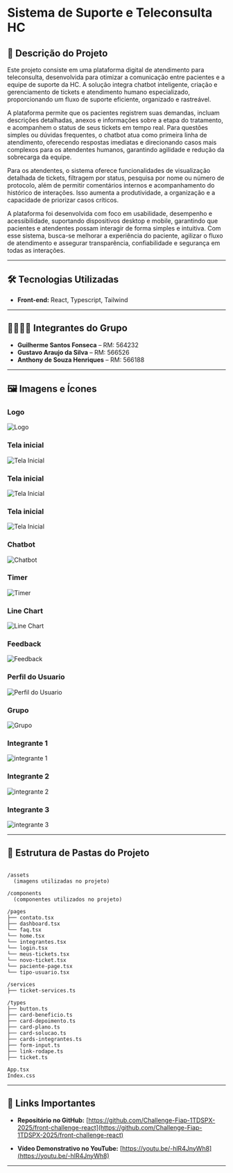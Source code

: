 # Sistema de Suporte e Teleconsulta HC

## 📌 Descrição do Projeto
Este projeto consiste em uma plataforma digital de atendimento para teleconsulta, desenvolvida para otimizar a comunicação entre pacientes e a equipe de suporte da HC. A solução integra chatbot inteligente, criação e gerenciamento de tickets e atendimento humano especializado, proporcionando um fluxo de suporte eficiente, organizado e rastreável.

A plataforma permite que os pacientes registrem suas demandas, incluam descrições detalhadas, anexos e informações sobre a etapa do tratamento, e acompanhem o status de seus tickets em tempo real. Para questões simples ou dúvidas frequentes, o chatbot atua como primeira linha de atendimento, oferecendo respostas imediatas e direcionando casos mais complexos para os atendentes humanos, garantindo agilidade e redução da sobrecarga da equipe.

Para os atendentes, o sistema oferece funcionalidades de visualização detalhada de tickets, filtragem por status, pesquisa por nome ou número de protocolo, além de permitir comentários internos e acompanhamento do histórico de interações. Isso aumenta a produtividade, a organização e a capacidade de priorizar casos críticos.

A plataforma foi desenvolvida com foco em usabilidade, desempenho e acessibilidade, suportando dispositivos desktop e mobile, garantindo que pacientes e atendentes possam interagir de forma simples e intuitiva. Com esse sistema, busca-se melhorar a experiência do paciente, agilizar o fluxo de atendimento e assegurar transparência, confiabilidade e segurança em todas as interações.

---

## 🛠 Tecnologias Utilizadas
- **Front-end:** React, Typescript, Tailwind  


---

## 👨‍👩‍👧‍👦 Integrantes do Grupo

- **Guilherme Santos Fonseca** – RM: 564232  
- **Gustavo Araujo da Silva** – RM: 566526  
- **Anthony de Souza Henriques** – RM: 566188  

---

## 🖼 Imagens e Ícones
### Logo
![Logo](./src/assets/logo-challenge.png) 

### Tela inicial
![Tela Inicial](./src/assets/pexels-karolina-grabowska-7195310.jpg)  

### Tela inicial
![Tela Inicial](./src/assets/26601499_85z_2201_w009_n001_95c_p6_95%201.png)  

### Tela inicial
![Tela Inicial](./src/assets/7709378_3731957%201.png)  

### Chatbot
![Chatbot](./src/assets/bot.png)  

### Timer
![Timer](./src/assets/timer.png)  

### Line Chart
![Line Chart](./src/assets/line-chart.png) 

### Feedback
![Feedback](./src/assets/line-chart.png)  

### Perfil do Usuario
![Perfil do Usuario](./src/assets/profile-user.png)  

### Grupo
![Grupo](./src/assets/group.png)  

### Integrante 1 
![integrante 1 ](./src/assets/gustavo.jpg)  

### Integrante 2 
![integrante 2 ](./src/assets/guilherme.jpg)  

### Integrante 3 
![integrante 3 ](./src/assets/anthony.jpg)  

---

## 📂 Estrutura de Pastas do Projeto

```

/assets
  (imagens utilizadas no projeto)

/components
  (componentes utilizados no projeto)

/pages
├── contato.tsx
├── dashboard.tsx
└── faq.tsx 
└── home.tsx 
└── integrantes.tsx 
└── login.tsx 
└── meus-tickets.tsx 
└── novo-ticket.tsx 
└── paciente-page.tsx 
└── tipo-usuario.tsx 

/services
├── ticket-services.ts

/types
├── button.ts
├── card-beneficio.ts
├── card-depoimento.ts
├── card-plano.ts
├── card-solucao.ts
├── cards-integrantes.ts
├── form-input.ts
├── link-rodape.ts
├── ticket.ts

App.tsx
Index.css

```

---

## 🔗 Links Importantes
- **Repositório no GitHub:** [https://github.com/Challenge-Fiap-1TDSPX-2025/front-challenge-react](https://github.com/Challenge-Fiap-1TDSPX-2025/front-challenge-react)

- **Vídeo Demonstrativo no YouTube:** [https://youtu.be/-hlR4JnyWh8](https://youtu.be/-hlR4JnyWh8)  

---